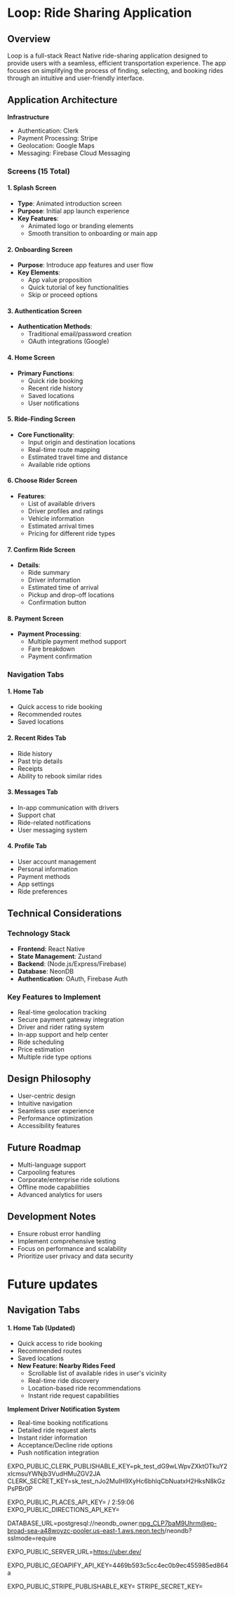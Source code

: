 # Loop: Ride Sharing Application

## Overview
Loop is a full-stack React Native ride-sharing application designed to provide users with a seamless, efficient transportation experience. The app focuses on simplifying the process of finding, selecting, and booking rides through an intuitive and user-friendly interface.

## Application Architecture

**Infrastructure**

- Authentication: Clerk
- Payment Processing: Stripe
- Geolocation: Google Maps
- Messaging: Firebase Cloud Messaging

### Screens (15 Total)

#### 1. Splash Screen
- **Type**: Animated introduction screen
- **Purpose**: Initial app launch experience
- **Key Features**:
  - Animated logo or branding elements
  - Smooth transition to onboarding or main app

#### 2. Onboarding Screen
- **Purpose**: Introduce app features and user flow
- **Key Elements**:
  - App value proposition
  - Quick tutorial of key functionalities
  - Skip or proceed options

#### 3. Authentication Screen
- **Authentication Methods**:
  - Traditional email/password creation
  - OAuth integrations (Google)

#### 4. Home Screen
- **Primary Functions**:
  - Quick ride booking
  - Recent ride history
  - Saved locations
  - User notifications

#### 5. Ride-Finding Screen
- **Core Functionality**:
  - Input origin and destination locations
  - Real-time route mapping
  - Estimated travel time and distance
  - Available ride options

#### 6. Choose Rider Screen
- **Features**:
  - List of available drivers
  - Driver profiles and ratings
  - Vehicle information
  - Estimated arrival times
  - Pricing for different ride types

#### 7. Confirm Ride Screen
- **Details**:
  - Ride summary
  - Driver information
  - Estimated time of arrival
  - Pickup and drop-off locations
  - Confirmation button

#### 8. Payment Screen
- **Payment Processing**:
  - Multiple payment method support
  - Fare breakdown
  - Payment confirmation


### Navigation Tabs

#### 1. Home Tab
- Quick access to ride booking
- Recommended routes
- Saved locations

#### 2. Recent Rides Tab
- Ride history
- Past trip details
- Receipts
- Ability to rebook similar rides

#### 3. Messages Tab
- In-app communication with drivers
- Support chat
- Ride-related notifications
- User messaging system

#### 4. Profile Tab
- User account management
- Personal information
- Payment methods
- App settings
- Ride preferences

## Technical Considerations

### Technology Stack
- **Frontend**: React Native
- **State Management**: Zustand
- **Backend**:  (Node.js/Express/Firebase)
- **Database**: NeonDB
- **Authentication**: OAuth, Firebase Auth

### Key Features to Implement
- Real-time geolocation tracking
- Secure payment gateway integration
- Driver and rider rating system
- In-app support and help center
- Ride scheduling
- Price estimation
- Multiple ride type options

## Design Philosophy
- User-centric design
- Intuitive navigation
- Seamless user experience
- Performance optimization
- Accessibility features

## Future Roadmap
- Multi-language support
- Carpooling features
- Corporate/enterprise ride solutions
- Offline mode capabilities
- Advanced analytics for users

## Development Notes
- Ensure robust error handling
- Implement comprehensive testing
- Focus on performance and scalability
- Prioritize user privacy and data security



# Future updates

## Navigation Tabs

#### 1. Home Tab (Updated)
- Quick access to ride booking
- Recommended routes
- Saved locations
- **New Feature: Nearby Rides Feed**
  - Scrollable list of available rides in user's vicinity
  - Real-time ride discovery
  - Location-based ride recommendations
  - Instant ride request capabilities


**Implement Driver Notification System**

- Real-time booking notifications
- Detailed ride request alerts
- Instant rider information
- Acceptance/Decline ride options
- Push notification integration




EXPO_PUBLIC_CLERK_PUBLISHABLE_KEY=pk_test_dG9wLWpvZXktOTkuY2xlcmsuYWNjb3VudHMuZGV2JA
CLERK_SECRET_KEY=sk_test_nJo2MuIH9XyHc6bhlqCbNuatxH2HksN8kGzPsPBr0P

EXPO_PUBLIC_PLACES_API_KEY=      / 2:59:06
EXPO_PUBLIC_DIRECTIONS_API_KEY=

DATABASE_URL=postgresql://neondb_owner:npg_CLP7baM9Uhrm@ep-broad-sea-a48woyzc-pooler.us-east-1.aws.neon.tech/neondb?sslmode=require

EXPO_PUBLIC_SERVER_URL=https://uber.dev/

EXPO_PUBLIC_GEOAPIFY_API_KEY=4469b593c5cc4ec0b9ec455985ed864a

EXPO_PUBLIC_STRIPE_PUBLISHABLE_KEY=
STRIPE_SECRET_KEY=



